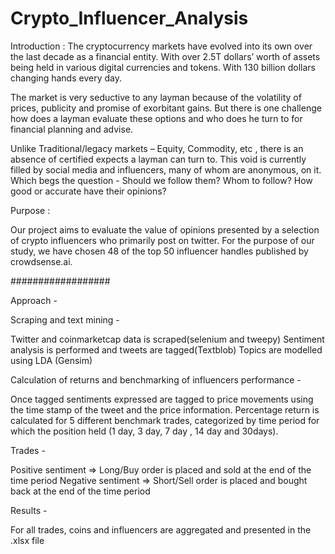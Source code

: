 # Crypto_Influencer_Analysis

Introduction :
The cryptocurrency markets have evolved into its own over the last decade as a financial entity. With over 2.5T dollars’ worth of assets being held in various digital currencies and tokens. With 130 billion dollars changing hands every day.​

The market is very seductive to any layman because of the volatility of prices, publicity and promise of exorbitant gains. But there is one challenge how does a layman evaluate these options and who does he turn to for financial planning and advise. ​

Unlike Traditional/legacy markets – Equity, Commodity, etc , there is an absence of certified expects a layman can turn to. This void is currently filled by social media and influencers, many of whom are anonymous, on it. Which begs the question - Should we follow them? Whom to follow? How good or accurate have their opinions? ​

Purpose :

Our project aims to evaluate the value of opinions presented by a selection of crypto influencers who primarily post on twitter. For the purpose of our study, we have chosen 48 of the top 50 influencer handles published by crowdsense.ai.​


##################

Approach - 

Scraping and text mining - 

Twitter and coinmarketcap data is scraped(selenium and tweepy)
Sentiment analysis is performed and tweets are tagged(Textblob)
Topics are modelled using LDA (Gensim)


Calculation of returns and benchmarking of influencers performance - 

Once tagged sentiments expressed are tagged to price movements using the time stamp of the tweet and the price information. 
Percentage return is calculated for 5 different benchmark trades, categorized by time period for which the position held (1 day, 3 day, 7 day , 14 day and 30days). 

Trades - 

Positive sentiment => Long/Buy order is placed and sold at the end of the time period 
Negative sentiment => Short/Sell order is placed and bought back at the end of the time period 


Results - 

For all trades, coins and influencers are aggregated and presented in the .xlsx file 
